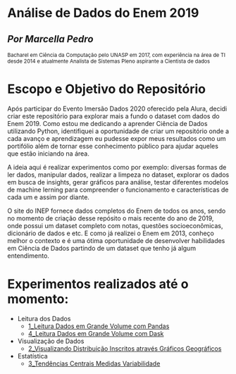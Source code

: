 # Análise de Dados do Enem 2019


## *Por Marcella Pedro*
<sub>Bacharel em Ciência da Computação pelo UNASP em 2017, com experiência na área de TI desde 2014 e atualmente Analista de Sistemas Pleno aspirante a Cientista de dados</sub>
# Escopo e Objetivo do Repositório

Após participar do Evento Imersão Dados 2020 oferecido pela Alura, decidi criar este repositório para explorar mais a fundo o dataset com dados do Enem 2019.
Como estou me dedicando a aprender Ciência de Dados utilizando Python, identifiquei a oportunidade de criar um repositório onde a cada avanço e aprendizagem eu pudesse expor meus resultados como um portifólio além de tornar esse conhecimento público para ajudar aqueles que estão iniciando na área. 

A ideia aqui é realizar experimentos como por exemplo: diversas formas de ler dados, manipular dados, realizar a limpeza no dataset, explorar os dados em busca de insights, gerar gráficos para análise, testar diferentes modelos de machine lerning para compreender o funcionamento e características de cada um e assim por diante.

O site do INEP fornece dados completos do Enem de todos os anos, sendo no momento de criação desse repósito o mais recente do ano de 2019, onde possui um dataset completo com notas, questões socioeconômicas, dicionário de dados e etc. E como já realizei o Enem em 2013, conheço melhor o contexto e é uma ótima oportunidade de desenvolver habilidades em Ciência de Dados partindo de um dataset que tenho já algum entendimento.

# Experimentos realizados até o momento:
* Leitura dos Dados
  * <a href="https://github.com/marcellapbp/AnaliseEnem2019/blob/main/1_Leitura_Dados_em_Grande_Volume_com_Pandas.ipynb">1_Leitura Dados em Grande Volume com Pandas</a>
  * <a href="https://github.com/marcellapbp/AnaliseEnem2019/blob/main/4_Leitura_Dados_em_Grande_Volume_com_Dask.ipynb">4_Leitura Dados em Grande Volume com Dask</a>
* Visualização de Dados
  * <a href="https://github.com/marcellapbp/AnaliseEnem2019/blob/main/2_Visualizando_Distribui%C3%A7%C3%A3o_Inscritos_atrav%C3%A9s_Gr%C3%A1ficos_Geogr%C3%A1ficos.ipynb"> 2_Visualizando Distribuição Inscritos através Gráficos Geográficos</a>
* Estatística
  * <a href="https://github.com/marcellapbp/AnaliseEnem2019/blob/main/3_Tend%C3%AAncias%20Centrais%20Medidas%20Variabilidade.ipynb"> 3_Tendências Centrais Medidas Variabilidade</a>


